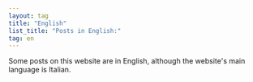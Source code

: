 ```yaml
---
layout: tag
title: "English"
list_title: "Posts in English:"
tag: en
---
```

Some posts on this website are in English, although the website's main language is Italian.